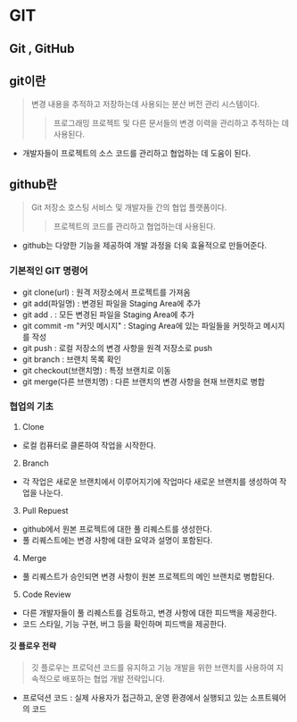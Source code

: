GIT
===

Git , GitHub
--------------

## git이란
>	변경 내용을 추적하고 저장하는데 사용되는 분산 버전 관리 시스템이다.
>	>	프로그래밍 프로젝트 및 다른 문서들의 변경 이력을 관리하고 추적하는 데 사용된다.
+ 개발자들이 프로젝트의 소스 코드를 관리하고 협업하는 데 도움이 된다.

## github란
>	Git 저장소 호스팅 서비스 및 개발자들 간의 협업 플랫폼이다.
>	>	프로젝트의 코드를 관리하고 협업하는데 사용된다.
+ github는 다양한 기능을 제공하여 개발 과정을 더욱 효율적으로 만들어준다.

### 기본적인 GIT 명령어
+ git clone(url) : 원격 저장소에서 프로젝트를 가져옴
+ git add(파일명) :  변경된 파일을 Staging Area에 추가
+ git add . : 모든 변경된 파일을 Staging Area에 추가
+ git commit -m "커밋 메시지" : Staging Area에 있는 파일들을 커밋하고 메시지를 작성
+ git push : 로컬 저장소의 변경 사항을 원격 저장소로 push
+ git branch : 브랜치 목록 확인
+ git checkout(브랜치명) : 특정 브랜치로 이동
+ git merge(다른 브랜치명) : 다른 브랜치의 변경 사항을 현재 브랜치로 병합

### 협업의 기초
1. Clone
+ 로컬 컴퓨터로 클론하여 작업을 시작한다.
2. Branch
+ 각 작업은 새로운 브랜치에서 이루어지기에 작업마다 새로운 브랜치를 생성하여 작업을 나눈다.
3. Pull Repuest
+ github에서 원본 프로젝트에 대한 풀 리퀘스트를 생성한다.
+ 풀 리퀘스트에는 변경 사항에 대한 요약과 설명이 포함된다.
4. Merge
+ 풀 리퀘스트가 승인되면 변경 사항이 원본 프로젝트의 메인 브랜치로 병합된다.
5. Code Review
+ 다른 개발자들이 풀 리퀘스트를 검토하고, 변경 사항에 대한 피드백을 제공한다.
+ 코드 스타일, 기능 구현, 버그 등을 확인하며 피드백을 제공한다.

#### 깃 플로우 전략
>   깃 플로우는 프로덕션 코드를 유지하고 기능 개발을 위한 브랜치를 사용하여 지속적으로 배포하는 협업 개발 전략입니다.
+ 프로덕션 코드 : 실제 사용자가 접근하고, 운영 환경에서 실행되고 있는 소프트웨어의 코드


